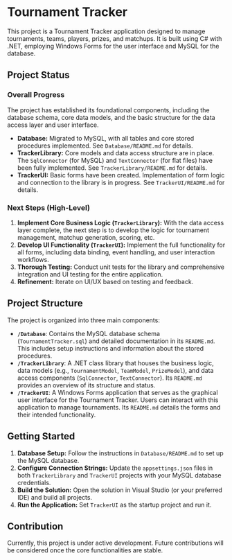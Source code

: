 # Tournament Tracker

This project is a Tournament Tracker application designed to manage tournaments, teams, players, prizes, and matchups. It is built using C# with .NET, employing Windows Forms for the user interface and MySQL for the database.

## Project Status

### Overall Progress

The project has established its foundational components, including the database schema, core data models, and the basic structure for the data access layer and user interface.

*   **Database:** Migrated to MySQL, with all tables and core stored procedures implemented. See `Database/README.md` for details.
*   **TrackerLibrary:** Core models and data access structure are in place. The `SqlConnector` (for MySQL) and `TextConnector` (for flat files) have been fully implemented. See `TrackerLibrary/README.md` for details.
*   **TrackerUI:** Basic forms have been created. Implementation of form logic and connection to the library is in progress. See `TrackerUI/README.md` for details.

### Next Steps (High-Level)

1.  **Implement Core Business Logic (`TrackerLibrary`):** With the data access layer complete, the next step is to develop the logic for tournament management, matchup generation, scoring, etc.
2.  **Develop UI Functionality (`TrackerUI`):** Implement the full functionality for all forms, including data binding, event handling, and user interaction workflows.
3.  **Thorough Testing:** Conduct unit tests for the library and comprehensive integration and UI testing for the entire application.
4.  **Refinement:** Iterate on UI/UX based on testing and feedback.


## Project Structure

The project is organized into three main components:

*   **`/Database`**: Contains the MySQL database schema (`TournamentTracker.sql`) and detailed documentation in its `README.md`. This includes setup instructions and information about the stored procedures.
*   **`/TrackerLibrary`**: A .NET class library that houses the business logic, data models (e.g., `TournamentModel`, `TeamModel`, `PrizeModel`), and data access components (`SqlConnector`, `TextConnector`). Its `README.md` provides an overview of its structure and status.
*   **`/TrackerUI`**: A Windows Forms application that serves as the graphical user interface for the Tournament Tracker. Users can interact with this application to manage tournaments. Its `README.md` details the forms and their intended functionality.

## Getting Started

1.  **Database Setup:** Follow the instructions in `Database/README.md` to set up the MySQL database.
2.  **Configure Connection Strings:** Update the `appsettings.json` files in both `TrackerLibrary` and `TrackerUI` projects with your MySQL database credentials.
3.  **Build the Solution:** Open the solution in Visual Studio (or your preferred IDE) and build all projects.
4.  **Run the Application:** Set `TrackerUI` as the startup project and run it.

## Contribution

Currently, this project is under active development. Future contributions will be considered once the core functionalities are stable.